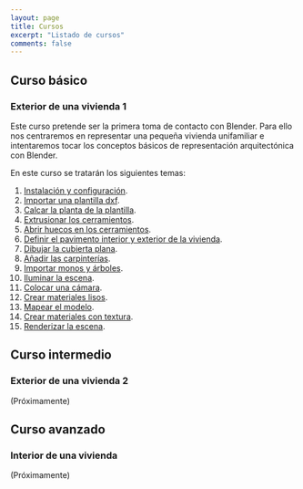 ```yaml
---
layout: page
title: Cursos
excerpt: "Listado de cursos"
comments: false
---
```


## Curso básico

### Exterior de una vivienda 1

Este curso pretende ser la primera toma de contacto con Blender. Para ello nos centraremos en representar una pequeña vivienda unifamiliar e intentaremos tocar los conceptos básicos de representación arquitectónica con Blender.

En este curso se tratarán los siguientes temas:

1. [Instalación y configuración]().
2. [Importar una plantilla dxf]().
3. [Calcar la planta de la plantilla]().
4. [Extrusionar los cerramientos]().
5. [Abrir huecos en los cerramientos]().
6. [Definir el pavimento interior y exterior de la vivienda]().
7. [Dibujar la cubierta plana]().
8. [Añadir las carpinterías]().
9. [Importar monos y árboles]().
10. [Iluminar la escena]().
11. [Colocar una cámara]().
12. [Crear materiales lisos]().
13. [Mapear el modelo]().
14. [Crear materiales con textura]().
15. [Renderizar la escena]().


## Curso intermedio

### Exterior de una vivienda 2

(Próximamente)


## Curso avanzado

### Interior de una vivienda

(Próximamente)